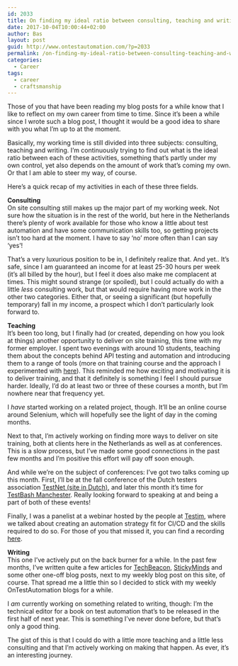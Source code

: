 ```yaml
---
id: 2033
title: On finding my ideal ratio between consulting, teaching and writing
date: 2017-10-04T10:00:44+02:00
author: Bas
layout: post
guid: http://www.ontestautomation.com/?p=2033
permalink: /on-finding-my-ideal-ratio-between-consulting-teaching-and-writing/
categories:
  - Career
tags:
  - career
  - craftsmanship
---
```

Those of you that have been reading my blog posts for a while know that I like to reflect on my own career from time to time. Since it&#8217;s been a while since I wrote such a blog post, I thought it would be a good idea to share with you what I&#8217;m up to at the moment.

Basically, my working time is still divided into three subjects: consulting, teaching and writing. I&#8217;m continuously trying to find out what is the ideal ratio between each of these activities, something that&#8217;s partly under my own control, yet also depends on the amount of work that&#8217;s coming my own. Or that I am able to steer my way, of course.

Here&#8217;s a quick recap of my activities in each of these three fields.

**Consulting**  
On site consulting still makes up the major part of my working week. Not sure how the situation is in the rest of the world, but here in the Netherlands there&#8217;s plenty of work available for those who know a little about test automation and have some communication skills too, so getting projects isn&#8217;t too hard at the moment. I have to say &#8216;no&#8217; more often than I can say &#8216;yes&#8217;!

That&#8217;s a very luxurious position to be in, I definitely realize that. And yet.. It&#8217;s safe, since I am guaranteed an income for at least 25-30 hours per week (it&#8217;s all billed by the hour), but I feel it does also make me complacent at times. This might sound strange (or spoiled), but I could actually do with a little _less_ consulting work, but that would require having more work in the other two categories. Either that, or seeing a significant (but hopefully temporary) fall in my income, a prospect which I don&#8217;t particularly look forward to.

**Teaching**  
It&#8217;s been too long, but I finally had (or created, depending on how you look at things) another opportunity to deliver on site training, this time with my former employer. I spent two evenings with around 10 students, teaching them about the concepts behind API testing and automation and introducing them to a range of tools (more on that training course and the approach I experimented with <a href="https://www.ontestautomation.com/an-experiment-in-creating-better-tool-centered-automation-training/" rel="noopener" target="_blank">here</a>). This reminded me how exciting and motivating it is to deliver training, and that it definitely is something I feel I should pursue harder. Ideally, I&#8217;d do at least two or three of these courses a month, but I&#8217;m nowhere near that frequency yet.

I _have_ started working on a related project, though. It&#8217;ll be an online course around Selenium, which will hopefully see the light of day in the coming months.

Next to that, I&#8217;m actively working on finding more ways to deliver on site training, both at clients here in the Netherlands as well as at conferences. This is a slow process, but I&#8217;ve made some good connections in the past few months and I&#8217;m positive this effort will pay off soon enough.

And while we&#8217;re on the subject of conferences: I&#8217;ve got two talks coming up this month. First, I&#8217;ll be at the fall conference of the Dutch testers association <a href="https://www.testnet.org/cgi/objects.cgi?site=testnet&#038;id=10566451&#038;conpag=&#038;detail_template=objects_agenda_item" rel="noopener" target="_blank">TestNet (site in Dutch)</a>, and later this month it&#8217;s time for <a href="https://dojo.ministryoftesting.com/events/testbash-manchester-2017" rel="noopener" target="_blank">TestBash Manchester</a>. Really looking forward to speaking at and being a part of both of these events!

Finally, I was a panelist at a webinar hosted by the people at <a href="https://www.testim.io/" rel="noopener" target="_blank">Testim</a>, where we talked about creating an automation strategy fit for CI/CD and the skills required to do so. For those of you that missed it, you can find a recording <a href="https://www.zoom.us/recording/play/FM2PExWUYs-GLNMqRgRht_OlXGZKyLQhhz-kQGdzgbIZJd1zk2attjfCIaNn9dRh" rel="noopener" target="_blank">here</a>.

**Writing**  
This one I&#8217;ve actively put on the back burner for a while. In the past few months, I&#8217;ve written quite a few articles for <a href="https://techbeacon.com/contributors/bas-dijkstra" rel="noopener" target="_blank">TechBeacon</a>, <a href="https://www.stickyminds.com/users/bas-dijkstra" rel="noopener" target="_blank">StickyMinds</a> and some other one-off blog posts, next to my weekly blog post on this site, of course. That spread me a little thin so I decided to stick with my weekly OnTestAutomation blogs for a while.

I _am_ currently working on something related to writing, though: I&#8217;m the technical editor for a book on test automation that&#8217;s to be released in the first half of next year. This is something I&#8217;ve never done before, but that&#8217;s only a good thing.

The gist of this is that I could do with a little more teaching and a little less consulting and that I&#8217;m actively working on making that happen. As ever, it&#8217;s an interesting journey.